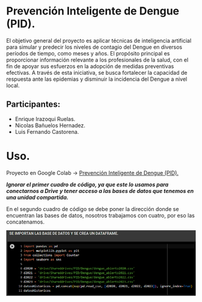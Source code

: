 # **Prevención Inteligente de Dengue (PID).**
El objetivo general del proyecto es aplicar técnicas de inteligencia artificial para simular y predecir los niveles de contagio del Dengue en diversos períodos de tiempo, como meses y años. El propósito principal es proporcionar información relevante a los profesionales de la salud, con el fin de apoyar sus esfuerzos en la adopción de medidas preventivas efectivas. A través de esta iniciativa, se busca fortalecer la capacidad de respuesta ante las epidemias y disminuir la incidencia del Dengue a nivel local.
## **Participantes:**
 - Enrique Irazoqui Ruelas.  
 - Nicolas Bañuelos Hernadez. 
 - Luis Fernando  Castorena.
# **Uso.**
Proyecto en Google Colab -> [Prevención Inteligente de Dengue (PID).](https://colab.research.google.com/drive/12t2iB0v-U8fKBxSt7lXGFM5ho832CGQH?usp=sharing)

***Ignorar el primer cuadro de código, ya que este lo usamos para conectarnos a Drive y tener acceso a las bases de datos que tenemos en una unidad compartida.***

En el segundo cuadro de código se debe poner la dirección donde se encuentran las bases de datos, nosotros trabajamos con cuatro, por eso las concatenamos.

![](https://raw.githubusercontent.com/EnriqueIrazoqui/Prevencion-Inteligente-del-Dengue-PID-/main/Imagenes/1.png)
